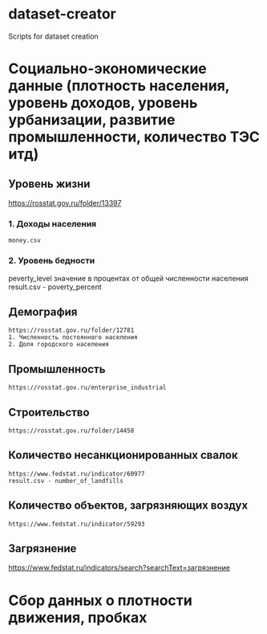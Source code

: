 # dataset-creator
Scripts for dataset creation

# Социально-экономические данные (плотность населения, уровень доходов, уровень урбанизации, развитие промышленности, количество ТЭС итд)
 ## Уровень жизни
https://rosstat.gov.ru/folder/13397
### 1. Доходы населения
    money.csv
### 2. Уровень бедности
peverty_level
значение в процентах от общей численности населения
result.csv - poverty_percent
 ## Демография
    https://rosstat.gov.ru/folder/12781
    1. Численность постоянного населения
    2. Доля городского населения

## Промышленность
    https://rosstat.gov.ru/enterprise_industrial

## Строительство 
    https://rosstat.gov.ru/folder/14458

## Количество несанкционированных свалок 
    https://www.fedstat.ru/indicator/60977
    result.csv - number_of_landfills

## Количество объектов, загрязняющих воздух
    https://www.fedstat.ru/indicator/59293

## Загрязнение
https://www.fedstat.ru/indicators/search?searchText=загрязнение

 # Сбор данных о плотности движения, пробках